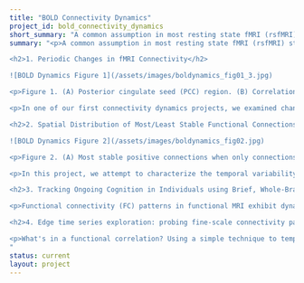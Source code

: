 ```yaml
---
title: "BOLD Connectivity Dynamics"
project_id: bold_connectivity_dynamics
short_summary: "A common assumption in most resting state fMRI (rsfMRI) studies is temporal stationarity. However, recent work has shown that rsfMRI connectivity patterns change considerably across short periods of time, even within the length of a typical rest scan."
summary: "<p>A common assumption in most resting state fMRI (rsfMRI) studies is temporal stationarity. However, recent work has shown that rsfMRI connectivity patterns change considerably across short periods of time, even within the length of a typical rest scan. Little is known about this phenomenon (see [Hutchinson et al. 2013](http://www.sciencedirect.com/science/article/pii/S105381191300579X) for an in-depth review of this topic). For example, we don't know yet what is the most appropriate temporal scale to investigate this phenomenon. We also don't know if all connections have similar or different levels of variability. Moreover, the potential relationship between fMRI connectivity changes and ongoing cognition is not yet fully understood. Several projects at the SFIM focus on characterizing and understanding BOLD connectivity dynamics both during undirected rest and task.</p>

<h2>1. Periodic Changes in fMRI Connectivity</h2>

![BOLD Dynamics Figure 1](/assets/images/boldynamics_fig01_3.jpg)

<p>Figure 1. (A) Posterior cingulate seed (PCC) region. (B) Correlation map created from the seed using the entire 10 minute time series. (C) Correlation maps created over 32s temporal windows centered at the time points in the connected figures D and E. (D) Sample time series from the seed region (red) and a voxel at the green crosshairs (motor cortex region). (E) Correlation values over time for the sample time series using three different correlation windows with widths (32, 64, and 128 s).</p>

<p>In one of our first connectivity dynamics projects, we examined changes in brain correlations to the posterior cingulate cortex (PCC) across a 10-minute scan. Using that data, we showed how fMRI correlations fluctuate over time, and that these fluctuations can be periodic. While the precise frequencies of correlation fluctuations vary across subjects and runs, it is still possible to parse brain regions and combinations of brain regions based on fluctuation frequency differences. To evaluate the potential biological significance of these empirical observations, we then used synthetic time series data with identical amplitude spectra, but randomized phase to show that similar effects can still appear even if the timing relationships between voxels are randomized. This implies that observed correlation fluctuations could occur between regions with distinct amplitude spectra, whether or not there are dynamic changes in neural connectivity between such regions. As more studies of brain connectivity dynamics appear, particularly studies using correlation as a key metric, it is vital to better distinguish true neural connectivity dynamics from connectivity fluctuations that are purely related to analysis methods [[Handwerker et al., 2012 NeuroImage]](https://pubmed.ncbi.nlm.nih.gov/22796990/).</p>

<h2>2. Spatial Distribution of Most/Least Stable Functional Connections at the scale of Minutes</h2>

![BOLD Dynamics Figure 2](/assets/images/boldynamics_fig02.jpg)

<p>Figure 2. (A) Most stable positive connections when only connections within the lowest 25% of CVAR values are selected in each subject. (B) Most stable positive connections when only connections within the lowest 12.5% of CVAR values are selected in each subject. As the selection criterion becomes more stringent, a smaller number of connections make it to the group level maps presented here. When fewer connections are present, the symmetric inter-hemispheric pattern becomes clearer.</p>

<p>In this project, we attempt to characterize the temporal variability of BOLD connectivity, and understand how it is spatially distributed across the brain. For this purpose, we scanned subjects continuously for 60 minutes, at a temporal resolution of 1 second, while they rested inside the scanner. We then compute connectivity matrices between functionally-defined regions of interest for non-overlapping 1 minute windows, and classify connections according to their strength, polarity, and variability across time. We find that the most stable connections correspond primarily to inter-hemispheric connections between left/right homologous ROIs. However, only 32% of all within-network connections are classified as most stable. This shows that resting stating networks have some long-term stability, but confirms the flexible configuration of these networks, particularly those related to higher order cognitive functions. Most variable connections correspond primarily to inter-hemispheric across-network connections between non-homologous regions in occipital and frontal cortex. Using the same dataset, we also evaluate how similarity of within-subject whole-brain connectivity matrices changes as a function of window duration (used here as a proxy for scan duration). Our results suggest scanning for a minimum of 10 minutes to optimize within-subject reproducibility of connectivity patterns across the entire brain, rather than for a few predefined networks. [[Gonzalez-Castillo et al. 2014, Frontiers in Neuroscience]](https://www.frontiersin.org/journals/neuroscience/articles/10.3389/fnins.2014.00138/full)</p>

<h2>3. Tracking Ongoing Cognition in Individuals using Brief, Whole-Brain Functional Connectivity Patterns</h2>

<p>Functional connectivity (FC) patterns in functional MRI exhibit dynamic behavior on the scale of seconds, with rich spatiotemporal structure and limited sets of whole-brain, quasi-stable FC configurations (FC states) recurring across time and subjects. Based on previous evidence linking various aspects of cognition to group-level, minute-to-minute FC changes in localized connections, we hypothesized that whole-brain FC states may reflect the global, orchestrated dynamics of cognitive processing on the scale of seconds. To test this hypothesis, subjects were continuously scanned as they engaged in and transitioned between mental states dictated by tasks. FC states computed within windows as short as 22.5 s permitted robust tracking of cognition in single subjects with near perfect accuracy. Accuracy dropped markedly for subjects with the lowest task performance. Spatially restricting FC information decreased accuracy at short time scales, emphasizing the distributed nature of whole-brain FC dynamics, beyond univariate magnitude changes, as valuable markers of cognition.[[Gonzalez-Castillo et al. 2015, PNAS]](https://www.pnas.org/doi/abs/10.1073/pnas.1501242112)</p>

<h2>4. Edge time series exploration: probing fine-scale connectivity patterns and dynamics</h2>

<p>What's in a functional correlation? Using a simple technique to temporally unwrap Pearson correlation, we can observe the instantaneous similarities between two areas of the brain. These instantaneous similarities, which form so-called 'edge time series', have the potential to reveal different information about the brain's connectivity dynamics. For this project, we report on varying elements of edge time series information, such as describing the conditions that lead to high amplitude (i.e., spiking) events and measures capturing connectivity variability.</p>
"
status: current
layout: project
---
```

